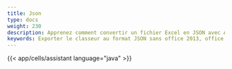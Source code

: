 ```yaml
---
title: Json
type: docs
weight: 230
description: Apprenez comment convertir un fichier Excel en JSON avec Aspose.Cells.
keywords: Exporter le classeur au format JSON sans office 2013, office 2016, office 2019 et office 365
---
```

{{< app/cells/assistant language="java" >}}
